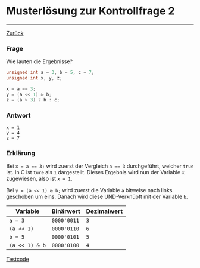 # Musterlösung zur Kontrollfrage 2
---
[Zurück](README.md)

### Frage
Wie lauten die Ergebnisse?

```c
unsigned int a = 3, b = 5, c = 7;
unsigned int x, y, z;

x = a == 3;
y = (a << 1) & b;
z = (a > 3) ? b : c;
```

### Antwort
```
x = 1
y = 4
z = 7
```

### Erklärung
Bei `x = a == 3;` wird zuerst der Vergleich `a == 3` durchgeführt, welcher
`true` ist. In C ist `ture` als `1` dargestellt. Dieses Ergebnis wird nun
der Variable `x` zugewiesen, also ist `x = 1`.

Bei `y = (a << 1) & b;` wird zuerst die Variable `a` bitweise nach links
geschoben um eins. Danach wird diese UND-Verknüpft mit der Variable `b`.

| Variable       | Binärwert   | Dezimalwert |
|----------------|-------------|-------------|
| `a = 3`        | `0000'0011` | `3`         |
| `(a << 1)`     | `0000'0110` | `6`         |
| `b = 5`        | `0000'0101` | `5`         |
| `(a << 1) & b` | `0000'0100` | `4`         |

[Testcode](snippets/02-quiz/main.c)
